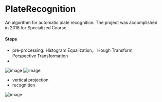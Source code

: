 # PlateRecognition

An algorithm for automatic plate recognition. The project was accomplished in 2018 for Specialized Course. 

#### Steps

- pre-processing: Histogram Equalization， Hough Transform, Perspective Transformation
- 
![image](https://user-images.githubusercontent.com/44375942/197948854-51d6e832-35f4-4ea5-af87-086bd2e5cd02.png)
![image](https://user-images.githubusercontent.com/44375942/197948870-29ddd2bc-bfe6-40f2-a072-ec406c5e54a5.png)


- vertical projection
- recognition 


![image](https://user-images.githubusercontent.com/44375942/197797207-147c660e-d8b1-4e7c-8a43-c7fd8fab143d.png)
